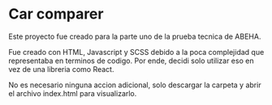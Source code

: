 # Car comparer

Este proyecto fue creado para la parte uno de la prueba tecnica de ABEHA.

Fue creado con HTML, Javascript y SCSS debido a la poca complejidad que representaba en terminos de codigo. Por ende, decidi solo utilizar eso en vez de una libreria como React.

No es necesario ninguna accion adicional, solo descargar la carpeta y abrir el archivo index.html para visualizarlo.
